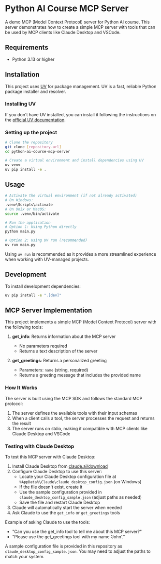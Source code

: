 # Python AI Course MCP Server

A demo MCP (Model Context Protocol) server for Python AI course. This server demonstrates how to create a simple MCP server with tools that can be used by MCP clients like Claude Desktop and VSCode.

## Requirements

- Python 3.13 or higher

## Installation

This project uses [UV](https://github.com/astral-sh/uv) for package management. UV is a fast, reliable Python package installer and resolver.

### Installing UV

If you don't have UV installed, you can install it following the instructions on the [official UV documentation](https://github.com/astral-sh/uv#installation).

### Setting up the project

```bash
# Clone the repository
git clone [repository-url]
cd python-ai-course-mcp-server

# Create a virtual environment and install dependencies using UV
uv venv
uv pip install -e .
```

## Usage

```bash
# Activate the virtual environment (if not already activated)
# On Windows:
.venv\Scripts\activate
# On Unix or MacOS:
source .venv/bin/activate

# Run the application
# Option 1: Using Python directly
python main.py

# Option 2: Using UV run (recommended)
uv run main.py
```

Using `uv run` is recommended as it provides a more streamlined experience when working with UV-managed projects.

## Development

To install development dependencies:

```bash
uv pip install -e ".[dev]"
```

## MCP Server Implementation

This project implements a simple MCP (Model Context Protocol) server with the following tools:

1. **get_info**: Returns information about the MCP server
   - No parameters required
   - Returns a text description of the server

2. **get_greetings**: Returns a personalized greeting
   - Parameters: `name` (string, required)
   - Returns a greeting message that includes the provided name

### How It Works

The server is built using the MCP SDK and follows the standard MCP protocol:

1. The server defines the available tools with their input schemas
2. When a client calls a tool, the server processes the request and returns the result
3. The server runs on stdio, making it compatible with MCP clients like Claude Desktop and VSCode

### Testing with Claude Desktop

To test this MCP server with Claude Desktop:

1. Install Claude Desktop from [claude.ai/download](https://claude.ai/download)
2. Configure Claude Desktop to use this server:
   - Locate your Claude Desktop configuration file at `%AppData%\Claude\claude_desktop_config.json` (on Windows)
   - If the file doesn't exist, create it
   - Use the sample configuration provided in `claude_desktop_config_sample.json` (adjust paths as needed)
   - Save the file and restart Claude Desktop
3. Claude will automatically start the server when needed
4. Ask Claude to use the `get_info` or `get_greetings` tools

Example of asking Claude to use the tools:
- "Can you use the get_info tool to tell me about this MCP server?"
- "Please use the get_greetings tool with my name 'John'."

A sample configuration file is provided in this repository as `claude_desktop_config_sample.json`. You may need to adjust the paths to match your system.

